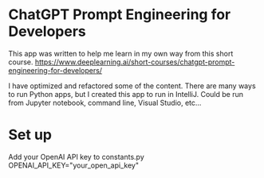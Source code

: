 # ChatGPT Prompt Engineering for Developers

This app was written to help me learn in my own way from this short course.
https://www.deeplearning.ai/short-courses/chatgpt-prompt-engineering-for-developers/

I have optimized and refactored some of the content.
There are many ways to run Python apps, but I created this app to run in IntelliJ.
Could be run from Jupyter notebook, command line, Visual Studio, etc...

# Set up

Add your OpenAI API key to constants.py
OPENAI_API_KEY="your_open_api_key"

